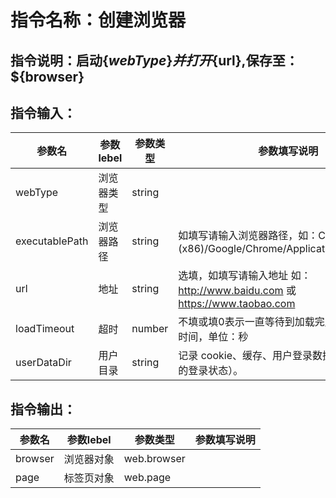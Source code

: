 # 指令名称：创建浏览器
## 指令说明：启动$\{webType\}并打开$\{url\},保存至：$\{browser\}
## 指令输入：

 | 参数名 | 参数lebel | 参数类型 | 参数填写说明 | 
 | ------------- | ------------- | ------------- | ------------- |
 | webType | 浏览器类型 | string |  |
 | executablePath | 浏览器路径 | string | 如填写请输入浏览器路径，如：C:/Program Files \(x86\)/Google/Chrome/Application/chrome.exe |
 | url | 地址 | string | 选填，如填写请输入地址 如：http://www.baidu.com 或 https://www.taobao.com |
 | loadTimeout | 超时 | number | 不填或填0表示一直等待到加载完成，打开url超时时间，单位：秒 |
 | userDataDir | 用户目录 | string | 记录 cookie、缓存、用户登录数据等（比如 网站的登录状态）。 |


## 指令输出：

 | 参数名 | 参数lebel | 参数类型 | 参数填写说明 | 
 | ------------- | ------------- | ------------- | ------------- |
 | browser | 浏览器对象 | web.browser |  |
 | page | 标签页对象 | web.page |  |

	